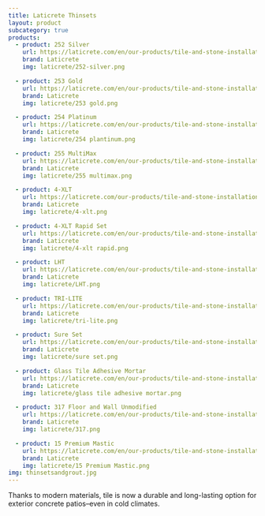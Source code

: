 ```yaml
---
title: Laticrete Thinsets
layout: product
subcategory: true
products:
  - product: 252 Silver
    url: https://laticrete.com/en/our-products/tile-and-stone-installation-and-maintenance/adhesives-and-mortars/polymer-modified-mortar/252-silver
    brand: Laticrete
    img: laticrete/252-silver.png

  - product: 253 Gold
    url: https://laticrete.com/en/our-products/tile-and-stone-installation-and-maintenance/adhesives-and-mortars/polymer-modified-mortar/253-gold
    brand: Laticrete
    img: laticrete/253 gold.png

  - product: 254 Platinum
    url: https://laticrete.com/en/our-products/tile-and-stone-installation-and-maintenance/adhesives-and-mortars/polymer-modified-mortar/254-platinum
    brand: Laticrete
    img: laticrete/254 plantinum.png

  - product: 255 MultiMax
    url: https://laticrete.com/en/our-products/tile-and-stone-installation-and-maintenance/adhesives-and-mortars/large-and-heavy-tile-mortar/255-multimax
    brand: Laticrete
    img: laticrete/255 multimax.png

  - product: 4-XLT
    url: https://laticrete.com/our-products/tile-and-stone-installation-and-maintenance/adhesives-and-mortars/large-and-heavy-tile-mortar/4-xlt-rapid
    brand: Laticrete
    img: laticrete/4-xlt.png

  - product: 4-XLT Rapid Set
    url: https://laticrete.com/en/our-products/tile-and-stone-installation-and-maintenance/adhesives-and-mortars/large-and-heavy-tile-mortar/4-xlt
    brand: Laticrete
    img: laticrete/4-xlt rapid.png

  - product: LHT
    url: https://laticrete.com/en/our-products/tile-and-stone-installation-and-maintenance/adhesives-and-mortars/large-and-heavy-tile-mortar/lht
    brand: Laticrete
    img: laticrete/LHT.png

  - product: TRI-LITE
    url: https://laticrete.com/en/our-products/tile-and-stone-installation-and-maintenance/adhesives-and-mortars/large-and-heavy-tile-mortar/tri-lite
    brand: Laticrete
    img: laticrete/tri-lite.png

  - product: Sure Set
    url: https://laticrete.com/en/our-products/tile-and-stone-installation-and-maintenance/adhesives-and-mortars/polymer-modified-mortar/sure-set
    brand: Laticrete
    img: laticrete/sure set.png

  - product: Glass Tile Adhesive Mortar
    url: https://laticrete.com/en/our-products/tile-and-stone-installation-and-maintenance/adhesives-and-mortars/polymer-modified-mortar/glass-tile-adhesive
    brand: Laticrete
    img: laticrete/glass tile adhesive mortar.png

  - product: 317 Floor and Wall Unmodified
    url: https://laticrete.com/en/our-products/tile-and-stone-installation-and-maintenance/adhesives-and-mortars/unmodified-mortar/317-floor--wall
    brand: Laticrete
    img: laticrete/317.png

  - product: 15 Premium Mastic
    url: https://laticrete.com/en/our-products/tile-and-stone-installation-and-maintenance/adhesives-and-mortars/mastic/15-premium-mastic
    brand: Laticrete
    img: laticrete/15 Premium Mastic.png
img: thinsetsandgrout.jpg
---
```


Thanks to modern materials, tile is now a durable and long-lasting option for exterior concrete patios–even in cold climates.
